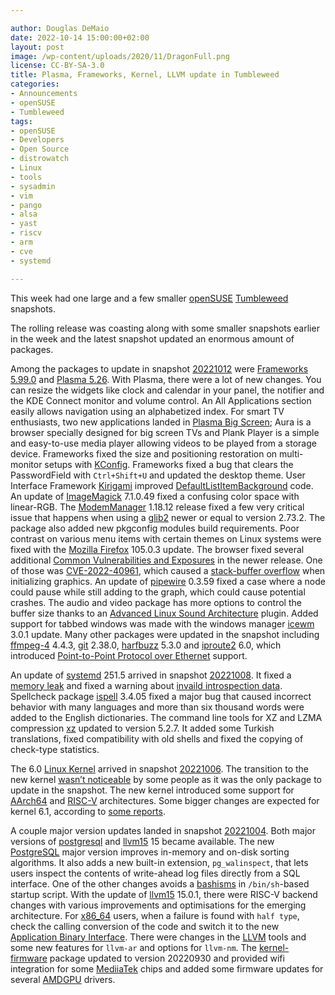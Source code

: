 ```yaml
---

author: Douglas DeMaio
date: 2022-10-14 15:00:00+02:00
layout: post
image: /wp-content/uploads/2020/11/DragonFull.png
license: CC-BY-SA-3.0
title: Plasma, Frameworks, Kernel, LLVM update in Tumbleweed
categories:
- Announcements
- openSUSE
- Tumbleweed
tags:
- openSUSE
- Developers
- Open Source
- distrowatch
- Linux
- tools
- sysadmin
- vim
- pango
- alsa
- yast
- riscv
- arm
- cve
- systemd

---
```


This week had one large and a few smaller [openSUSE](https://get.opensuse.org/) [Tumbleweed](https://get.opensuse.org/tumbleweed/) snapshots. 

The rolling release was coasting along with some smaller snapshots earlier in the week and the latest snapshot updated an enormous amount of packages. 

Among the packages to update in snapshot [20221012](https://lists.opensuse.org/archives/list/factory@lists.opensuse.org/thread/C54EI5L7UXL7T72ESVGBH5I6TD4HHUW5/) were [Frameworks 5.99.0](https://kde.org/announcements/frameworks/5/5.99.0/) and [Plasma 5.26](https://kde.org/announcements/plasma/5/5.26.0/). With Plasma, there were a lot of new changes. You can resize the widgets like clock and calendar in your panel, the notifier and the KDE Connect monitor and volume control. An All Applications section easily allows navigation using an alphabetized index. For smart TV enthusiasts, two new applications landed in [Plasma Big Screen](https://plasma-bigscreen.org/); Aura is a browser specially designed for big screen TVs and Plank Player is a simple and easy-to-use media player allowing videos to be played from a storage device. Frameworks fixed the size and positioning restoration on multi-monitor setups with [KConfig](https://github.com/KDE/kconfig). Frameworks fixed a bug that clears the PasswordField with `Ctrl+Shift+U` and updated the desktop theme. User Interface Framework [Kirigami](https://kde.org/products/kirigami/) improved [DefaultListItemBackground](https://api.kde.org/frameworks/plasma-framework/html/classDefaultListItemBackground.html) code. An update of [ImageMagick](https://imagemagick.org/index.php) 7.1.0.49 fixed a confusing color space with linear-RGB. The [ModemManager](https://www.freedesktop.org/wiki/Software/ModemManager/)  1.18.12 release fixed a few very critical issue that happens when using a [glib2](https://wiki.gnome.org/Projects/GLib) newer or equal to version 2.73.2. The package also added new pkgconfig modules build requirements. Poor contrast on various menu items with certain themes on Linux systems were fixed with the [Mozilla Firefox](https://www.mozilla.org) 105.0.3 update. The browser fixed several additional [Common Vulnerabilities and Exposures](https://en.wikipedia.org/wiki/Common_Vulnerabilities_and_Exposures) in the newer release. One of those was [CVE-2022-40961](https://www.mozilla.org/en-US/security/advisories/mfsa2022-40/#CVE-2022-40961), which caused a [stack-buffer overflow](https://en.wikipedia.org/wiki/Stack_buffer_overflow) when initializing graphics. An update of [pipewire](https://pipewire.org/) 0.3.59 fixed a case where a node could pause while still adding to the graph, which could cause potential crashes. The audio and video package has more options to control the buffer size thanks to an [Advanced Linux Sound Architecture](https://en.wikipedia.org/wiki/Advanced_Linux_Sound_Architecture) plugin. Added support for tabbed windows was made with the windows manager [icewm](https://ice-wm.org/) 3.0.1 update. Many other packages were updated in the snapshot including [ffmpeg-4](https://www.ffmpeg.org/) 4.4.3, [git](https://github.com/git) 2.38.0, [harfbuzz](https://github.com/harfbuzz/harfbuzz) 5.3.0 and [iproute2](https://git.kernel.org/pub/scm/network/iproute2/iproute2.git) 6.0, which introduced  [Point-to-Point Protocol over Ethernet](https://en.wikipedia.org/wiki/Point-to-Point_Protocol_over_Ethernet) support.

An update of [systemd](https://freedesktop.org/wiki/Software/systemd/) 251.5 arrived in snapshot [20221008](https://lists.opensuse.org/archives/list/factory@lists.opensuse.org/thread/PZAJNUNMKQP2K5563M7BII7SFYQM53H5/). It fixed a [memory leak](https://github.com/openSUSE/systemd/commit/f279a6f4d1feceaf32fdc790ae242044bb672a16) and fixed a warning about [invaild introspection data](https://github.com/openSUSE/systemd/commit/175ba30cf64772b136b5b982f04ff3c9a8295e23). Spellcheck package [ispell](https://www.cs.hmc.edu/~geoff/ispell.html) 3.4.05 fixed a major bug that caused incorrect behavior with many languages and more than six thousand words were added to the English dictionaries. The command line tools for XZ and LZMA compression [xz](https://tukaani.org/xz/) updated to version 5.2.7. It added some Turkish translations, fixed compatibility with old shells and fixed the copying of check-type statistics.

The 6.0 [Linux Kernel](https://www.kernel.org/) arrived in snapshot [20221006](https://lists.opensuse.org/archives/list/factory@lists.opensuse.org/thread/HNIJQKTOKMY3TLXTLI524GBOHGBGAQZE/). The transition to the new kernel [wasn’t noticeable](https://twitter.com/dmacvicar/status/1578688668688351232?s=20&t=CwdIzuLmkhmG_8LAnws-Qw) by some people as it was the only package to update in the snapshot. The new kernel introduced some support for [AArch64](https://en.wikipedia.org/wiki/AArch64) and [RISC-V](https://riscv.org/) architectures. Some bigger changes are expected for kernel 6.1, according to [some reports](https://www.theregister.com/2022/10/02/linux_kernel_6_0_released/).

A couple major version updates landed in snapshot [20221004](https://lists.opensuse.org/archives/list/factory@lists.opensuse.org/thread/3LEX5IRCGHTNEQLCXIZ3O44CGF7TJMKO/). Both major versions of [postgresql](https://www.postgresql.org/) and [llvm15](https://llvm.org/) 15 became available. The new [PostgreSQL](https://www.postgresql.org/) major version improves in-memory and on-disk sorting algorithms. It also adds a new built-in extension, `pg_walinspect`, that lets users inspect the contents of write-ahead log files directly from a SQL interface. One of the other changes avoids a [bashisms](https://en.wiktionary.org/wiki/bashism) in `/bin/sh`-based startup script. With the update of [llvm15](https://llvm.org/) 15.0.1, there were RISC-V backend changes with various improvements and optimisations for the emerging architecture. For [x86_64](https://en.wikipedia.org/wiki/X86-64) users, when a failure is found with `half type`, check the calling conversion of the code and switch it to the new [Application Binary Interface](https://en.wikipedia.org/wiki/Application_binary_interface). There were changes in the [LLVM](https://llvm.org/) tools and some new features for `llvm-ar` and options for `llvm-nm`. The [kernel-firmware](https://git.kernel.org/pub/scm/linux/kernel/git/firmware/linux-firmware.git) package updated to version 20220930 and provided wifi integration for some [MediiaTek](https://www.mediatek.com/) chips and added some firmware updates for several [AMDGPU](https://github.com/radeonopencompute/rock-kernel-driver/) drivers.

<meta name="openSUSE, Tumbleweed, Developers, sysadmin, user, Open Source, rolling release, gamers, superuser, distrowatch, hacker, Linux, Kernel, llvm, systemd, vim, plasma, tools, alsa, yast, pango, vim, pipewire, git, amdgpu" content="HTML,CSS,XML,JavaScript">
